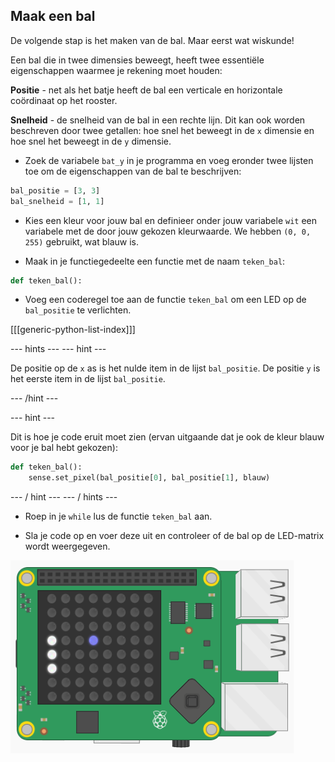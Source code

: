 ## Maak een bal

De volgende stap is het maken van de bal. Maar eerst wat wiskunde!

Een bal die in twee dimensies beweegt, heeft twee essentiële eigenschappen waarmee je rekening moet houden:

**Positie** - net als het batje heeft de bal een verticale en horizontale coördinaat op het rooster.

**Snelheid** - de snelheid van de bal in een rechte lijn. Dit kan ook worden beschreven door twee getallen: hoe snel het beweegt in de `x` dimensie en hoe snel het beweegt in de `y` dimensie.

+ Zoek de variabele `bat_y` in je programma en voeg eronder twee lijsten toe om de eigenschappen van de bal te beschrijven:

``` python
bal_positie = [3, 3]
bal_snelheid = [1, 1]
```

+ Kies een kleur voor jouw bal en definieer onder jouw variabele `wit` een variabele met de door jouw gekozen kleurwaarde. We hebben `(0, 0, 255)` gebruikt, wat blauw is.

+ Maak in je functiegedeelte een functie met de naam `teken_bal`:

``` python
def teken_bal():
```

+ Voeg een coderegel toe aan de functie `teken_bal` om een LED op de `bal_positie` te verlichten.

[[[generic-python-list-index]]]

--- hints --- --- hint ---

De positie op de `x` as is het nulde item in de lijst `bal_positie`. De positie `y` is het eerste item in de lijst `bal_positie`.

--- /hint ---

--- hint ---

Dit is hoe je code eruit moet zien (ervan uitgaande dat je ook de kleur blauw voor je bal hebt gekozen):
``` python
def teken_bal():
    sense.set_pixel(bal_positie[0], bal_positie[1], blauw)
```

--- / hint --- --- / hints ---

+ Roep in je `while` lus de functie `teken_bal` aan.

+ Sla je code op en voer deze uit en controleer of de bal op de LED-matrix wordt weergegeven.

![Teken de bal](images/draw-ball.png)
